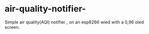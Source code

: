 # air-quality-notifier-
Simple air quality(AQI) notifier , on an esp8266 wied with a 0,96 oled screen.
